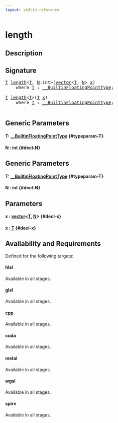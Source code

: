 ```yaml
---
layout: stdlib-reference
---
```


# length

## Description





## Signature 

<pre>
<a href="/stdlib-reference/global-decls/length#typeparam-T" class="code_type">T</a> <a href="/stdlib-reference/global-decls/length">length</a>&lt;<a href="/stdlib-reference/global-decls/length#typeparam-T" class="code_type">T</a>, <a href="/stdlib-reference/global-decls/length#decl-N" class="code_var">N</a>:<span class="code_keyword">int</span>&gt;(<a href="/stdlib-reference/types/vector/index">vector</a>&lt;<a href="/stdlib-reference/global-decls/length#typeparam-T" class="code_type">T</a>, <a href="/stdlib-reference/global-decls/length#decl-N" class="code_var">N</a>&gt; <a href="/stdlib-reference/global-decls/length#decl-x" class="code_param">x</a>)
    <span class='code_keyword'>where</span> <a href="/stdlib-reference/global-decls/length#typeparam-T" class="code_type">T</a> : <a href="/stdlib-reference/interfaces/BuiltinFloatingPointType/index">__BuiltinFloatingPointType</a>;

<a href="/stdlib-reference/global-decls/length#typeparam-T" class="code_type">T</a> <a href="/stdlib-reference/global-decls/length">length</a>&lt;<a href="/stdlib-reference/global-decls/length#typeparam-T" class="code_type">T</a>&gt;(<a href="/stdlib-reference/global-decls/length#typeparam-T" class="code_type">T</a> <a href="/stdlib-reference/global-decls/length#decl-x" class="code_param">x</a>)
    <span class='code_keyword'>where</span> <a href="/stdlib-reference/global-decls/length#typeparam-T" class="code_type">T</a> : <a href="/stdlib-reference/interfaces/BuiltinFloatingPointType/index">__BuiltinFloatingPointType</a>;

</pre>

## Generic Parameters

#### T: [\_\_BuiltinFloatingPointType](/stdlib-reference/interfaces/BuiltinFloatingPointType/index) {#typeparam-T}
#### N  : int {#decl-N}

## Generic Parameters

#### T: [\_\_BuiltinFloatingPointType](/stdlib-reference/interfaces/BuiltinFloatingPointType/index) {#typeparam-T}
#### N  : int {#decl-N}

## Parameters

#### x  : [vector](/stdlib-reference/types/vector/index)\<[T](/stdlib-reference/types/vector/index#typeparam-T), [N](/stdlib-reference/types/vector/index#decl-N)\> {#decl-x}
#### x  : [T](/stdlib-reference/global-decls/length#typeparam-T) {#decl-x}

## Availability and Requirements

Defined for the following targets:

#### hlsl
Available in all stages.

#### glsl
Available in all stages.

#### cpp
Available in all stages.

#### cuda
Available in all stages.

#### metal
Available in all stages.

#### wgsl
Available in all stages.

#### spirv
Available in all stages.



